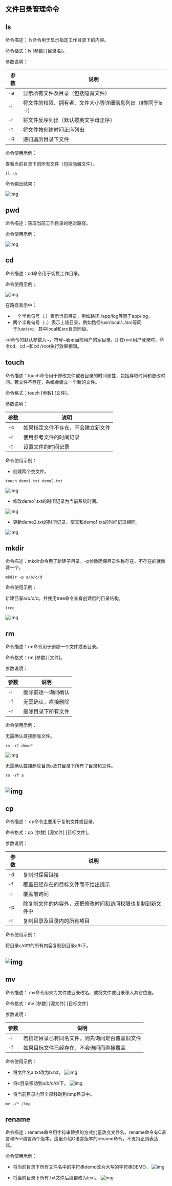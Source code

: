 ## 文件目录管理命令



## ls

命令描述： ls命令用于显示指定工作目录下的内容。

命令格式：ls [参数] [目录名]。

参数说明：

| 参数 | 说明                                                         |
| ---- | ------------------------------------------------------------ |
| -a   | 显示所有文件及目录（包括隐藏文件）                           |
| -l   | 将文件的权限、拥有者、文件大小等详细信息列出（ll等同于ls -l） |
| -r   | 将文件反序列出（默认按英文字母正序）                         |
| -t   | 将文件按创建时间正序列出                                     |
| -R   | 递归遍历目录下文件                                           |

命令使用示例：

查看当前目录下的所有文件（包括隐藏文件）。

```
ll -a
```



命令输出结果：

![img](https://img.alicdn.com/tfs/TB10gRXHQP2gK0jSZPxXXacQpXa-546-381.png)





## pwd

命令描述：获取当前工作目录的绝对路径。

命令使用示例：

![img](https://img.alicdn.com/tfs/TB1UJhXHHr1gK0jSZR0XXbP8XXa-452-68.png)

## 

## cd

命令描述：cd命令用于切换工作目录。

命令使用示例：



![img](https://img.alicdn.com/tfs/TB16qddHHH1gK0jSZFwXXc7aXXa-412-217.png)



在路径表示中：

- 一个半角句号（.）表示当前目录，例如路径./app/log等同于app/log。
- 两个半角句号（..）表示上级目录，例如路径/usr/local/../src等同于/usr/src，其中local和src目录同级。

cd命令的默认参数为~，符号~表示当前用户的家目录，即在root用户登录时，命令cd、cd ~和cd /root执行效果相同。

## touch

命令描述：touch命令用于修改文件或者目录的时间属性，包括存取时间和更改时间。若文件不存在，系统会建立一个新的文件。

命令格式：touch [参数] [文件]。

参数说明：

| 参数 | 说明                               |
| ---- | ---------------------------------- |
| -c   | 如果指定文件不存在，不会建立新文件 |
| -r   | 使用参考文件的时间记录             |
| -t   | 设置文件的时间记录                 |



命令使用示例：

- 创建两个空文件。

```
touch demo1.txt demo2.txt
```



![img](https://img.alicdn.com/tfs/TB1X_Z.HuT2gK0jSZFvXXXnFXXa-466-133.png)



- 修改demo1.txt的时间记录为当前系统时间。

![img](https://img.alicdn.com/tfs/TB1kdaraaNj0u4jSZFyXXXgMVXa-478-128.png)



- 更新demo2.txt的时间记录，使其和demo1.txt的时间记录相同。

![img](https://img.alicdn.com/tfs/TB1iMpXHUT1gK0jSZFrXXcNCXXa-499-132.png)



## mkdir

命令描述：mkdir命令用于新建子目录。-p参数确保目录名称存在，不存在的就新建一个。

```
mkdir -p a/b/c/d
```



命令使用示例：

新建目录a/b/c/d，并使用tree命令查看创建后的目录结构。

```
tree
```



![img](https://ucc.alicdn.com/pic/developer-ecology/38c0fbe5803a4c27a33122328453d755.png)

## rm

命令描述：rm命令用于删除一个文件或者目录。

命令格式：rm [参数] [文件]。

参数说明：

| 参数 | 说明               |
| ---- | ------------------ |
| -i   | 删除前逐一询问确认 |
| -f   | 无需确认，直接删除 |
| -r   | 删除目录下所有文件 |

命令使用示例：

无需确认直接删除文件。

```
rm -rf demo*
```



![img](https://img.alicdn.com/tfs/TB1vLo8HqL7gK0jSZFBXXXZZpXa-522-213.png)



无需确认直接删除目录a及其目录下所有子目录和文件。

```
rm -rf a
```



## ![img](https://img.alicdn.com/tfs/TB1asFeHQT2gK0jSZFkXXcIQFXa-415-85.png)

## cp

命令描述： cp命令主要用于复制文件或目录。

命令格式：cp [参数] [源文件] [目标文件]。

参数说明：

| 参数 | 说明                                                       |
| ---- | ---------------------------------------------------------- |
| -d   | 复制时保留链接                                             |
| -f   | 覆盖已经存在的目标文件而不给出提示                         |
| -i   | 覆盖前询问                                                 |
| -p   | 除复制文件的内容外，还把修改时间和访问权限也复制到新文件中 |
| -r   | 复制目录及目录内的所有项目                                 |

命令使用示例：

将目录c/d中的所有内容复制到目录a/b下。

## ![img](https://img.alicdn.com/tfs/TB10Ck3HuL2gK0jSZPhXXahvXXa-673-465.png)

## mv

命令描述： mv命令用来为文件或目录改名、或将文件或目录移入其它位置。

命令格式：mv [参数] [源文件] [目标文件]

参数说明：

| 参数 | 说明                                           |
| ---- | ---------------------------------------------- |
| -i   | 若指定目录已有同名文件，则先询问是否覆盖旧文件 |
| -f   | 如果目标文件已经存在，不会询问而直接覆盖       |

命令使用示例：

- 将文件名a.txt改为b.txt。 ![img](https://img.alicdn.com/tfs/TB1z1M_Hvb2gK0jSZK9XXaEgFXa-348-151.png)

- 将c目录移动到a/b/c/d/下。 ![img](https://img.alicdn.com/tfs/TB1M9BiHRr0gK0jSZFnXXbRRXXa-387-276.png)

- 将当前目录内容全部移动到/tmp目录中。

```
mv ./* /tmp
```



## rename

命令描述：rename命令用字符串替换的方式批量改变文件名。rename命令有C语言和Perl语言两个版本，这里介绍C语言版本的rename命令，不支持正则表达式。

命令使用示例：

- 将当前目录下所有文件名中的字符串demo改为大写的字符串DEMO。 ![img](https://img.alicdn.com/tfs/TB164qEaepyVu4jSZFhXXbBpVXa-410-150.png)

- 将当前目录下所有.txt文件后缀都改为text。 ![img](https://img.alicdn.com/tfs/TB1l3pXHUT1gK0jSZFrXXcNCXXa-386-84.png)